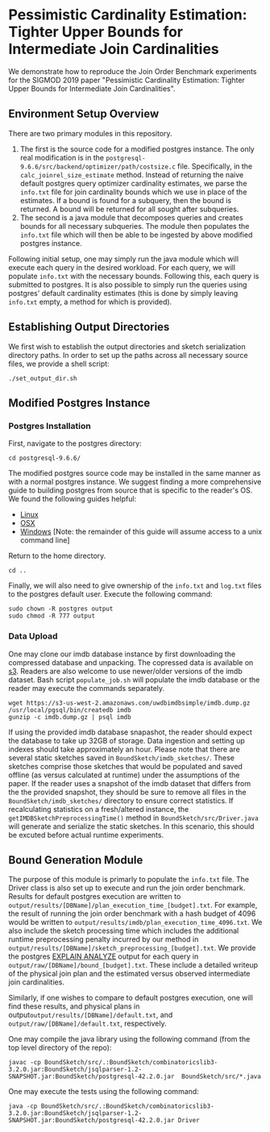 # Pessimistic Cardinality Estimation: Tighter Upper Bounds for Intermediate Join Cardinalities

We demonstrate how to reproduce the Join Order Benchmark experiments for the SIGMOD 2019 paper "Pessimistic Cardinality Estimation: Tighter Upper Bounds for Intermediate Join Cardinalities".

## Environment Setup Overview
There are two primary modules in this repository.

1. The first is the source code for a modified postgres instance.
The only real modification is in the `postgresql-9.6.6/src/backend/optimizer/path/costsize.c` file.
Specifically, in the `calc_joinrel_size_estimate` method.
Instead of returning the naive default postgres query optimizer cardinality estimates, we parse the `info.txt` file for join cardinality bounds which we use in place of the estimates.
If a bound is found for a subquery, then the bound is returned.
A bound will be returned for all sought after subqueries.
2. The second is a java module that decomposes queries and creates bounds for all necessary subqueries.
The module then populates the `info.txt` file which will then be able to be ingested by above modified postgres instance.

Following initial setup, one may simply run the java module which will execute each query in the desired workload.
For each query, we will populate `info.txt` with the necessary bounds.
Following this, each query is submitted to postgres.
It is also possible to simply run the queries using postgres' default cardinality estimates (this is done by simply leaving `info.txt` empty, a method for which is provided).

## Establishing Output Directories
We first wish to establish the output directories and sketch serialization directory paths.
In order to set up the paths across all necessary source files, we provide a shell script:
~~~~
./set_output_dir.sh
~~~~

## Modified Postgres Instance

### Postgres Installation
First, navigate to the postgres directory:
~~~~
cd postgresql-9.6.6/
~~~~

The modified postgres source code may be installed in the same manner as with a normal postgres instance.
We suggest finding a more comprehensive guide to building postgres from source that is specific to the reader's OS.
We found the following guides helpful:
- [Linux](https://www.postgresql.org/docs/9.6/install-short.html)
- [OSX](https://labs.wordtothewise.com/postgresql-osx/)
- [Windows](https://www.postgresql.org/docs/9.6/install-windows.html) [Note: the remainder of this guide will assume access to a unix command line]

Return to the home directory.
~~~~
cd ..
~~~~
Finally, we will also need to give ownership of the `info.txt` and `log.txt` files to the postgres default user.
Execute the following command:
~~~~
sudo chown -R postgres output
sudo chmod -R 777 output
~~~~

### Data Upload
One may clone our imdb database instance by first downloading the compressed database and unpacking.
The copressed data is available on [s3](https://s3-us-west-2.amazonaws.com/uwdbimdbsimple/imdb.dump.gz).
Readers are also welcome to use newer/older versions of the imdb dataset.
Bash script `populate_job.sh` will populate the imdb database or the reader may execute the commands separately.
~~~~
wget https://s3-us-west-2.amazonaws.com/uwdbimdbsimple/imdb.dump.gz
/usr/local/pgsql/bin/createdb imdb
gunzip -c imdb.dump.gz | psql imdb
~~~~

If using the provided imdb database snapashot, the reader should expect the database to take up 32GB of storage.
Data ingestion and setting up indexes should take approximately an hour. 
Please note that there are several static sketches saved in `BoundSketch/imdb_sketches/`.
These sketches comprise those sketches that would be populated and saved offline (as versus calculated at runtime) under the assumptions of the paper.
If the reader uses a snapshot of the imdb dataset that differs from the the provided snapshot, they should be sure to remove all files in the `BoundSketch/imdb_sketches/` directory to ensure correct statistics.
If recalculating statistics on a fresh/altered instance, the `getIMDBSketchPreprocessingTime()` method in `BoundSketch/src/Driver.java` will generate and serialize the static sketches.
In this scenario, this should be excuted before actual runtime experiments.

## Bound Generation Module
The purpose of this module is primarly to populate the `info.txt` file.
The Driver class is also set up to execute and run the join order benchmark.
Results for default postgres execution are written to `output/results/[DBName]/plan_execution_time_[budget].txt`.
For example, the result of running the join order benchmark with a hash budget of 4096 would be written to `output/results/imdb/plan_execution_time_4096.txt`.
We also include the sketch processing time which includes the additional runtime preprocessing penalty incurred by our method in `output/results/[DBName]/sketch_preprocessing_[budget].txt`.
We provide the postgres [EXPLAIN ANALYZE](https://www.postgresql.org/docs/9.6/sql-explain.html) output for each query in `output/raw/[DBName]/bound_[budget].txt`.
These include a detailed writeup of the physical join plan and the estimated versus observed intermediate join cardinalities.

Similarly, if one wishes to compare to default postgres execution, one will find these results, and physical plans in output`output/results/[DBName]/default.txt`, and `output/raw/[DBName]/default.txt`, respectively.

One may compile the java library using the following command (from the top level directory of the repo):
~~~~
javac -cp BoundSketch/src/.:BoundSketch/combinatoricslib3-3.2.0.jar:BoundSketch/jsqlparser-1.2-SNAPSHOT.jar:BoundSketch/postgresql-42.2.0.jar  BoundSketch/src/*.java
~~~~

One may execute the tests using the following command:
~~~~
java -cp BoundSketch/src/.:BoundSketch/combinatoricslib3-3.2.0.jar:BoundSketch/jsqlparser-1.2-SNAPSHOT.jar:BoundSketch/postgresql-42.2.0.jar Driver
~~~~
